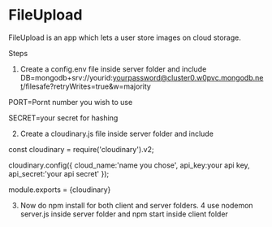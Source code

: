 # FileUpload

FileUpload is an app which lets a user store images on cloud storage.

Steps
1. Create a config.env file inside server folder and include
DB=mongodb+srv://yourid:yourpassword@cluster0.w0pvc.mongodb.net/filesafe?retryWrites=true&w=majority

PORT=Pornt number you wish to use

SECRET=your secret for hashing

2. Create a cloudinary.js file inside server folder and include

const cloudinary = require('cloudinary').v2;

cloudinary.config({
    cloud_name:'name you chose',
    api_key:your api key,
    api_secret:'your api secret'
});

module.exports = {cloudinary}

3. Now do npm install for both client and server folders.
4 use nodemon server.js inside server folder and npm start inside client folder
